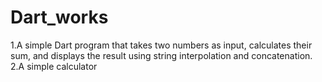 # Dart_works
1.A simple Dart program that takes two numbers as input, calculates their sum, and displays the result using string interpolation and concatenation.
2.A simple calculator

